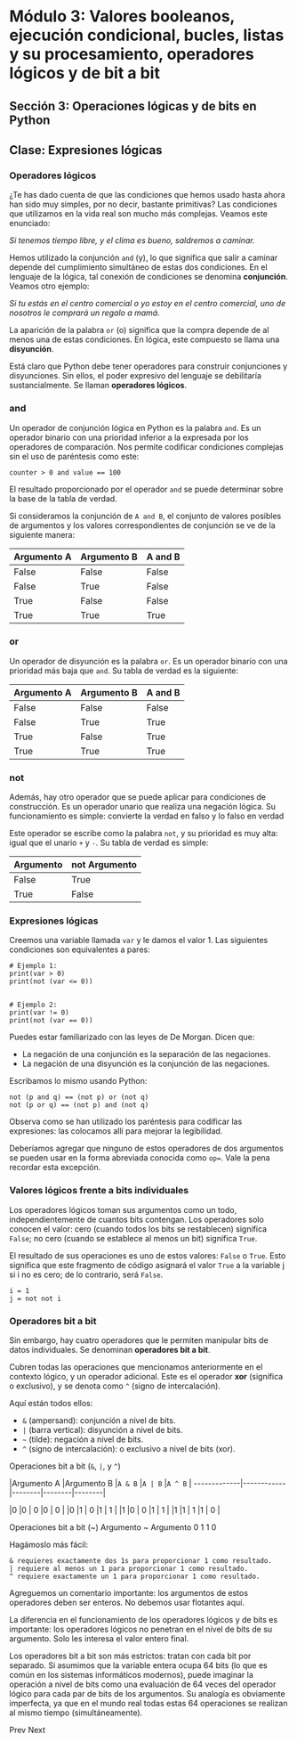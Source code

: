 # Módulo 3: Valores booleanos, ejecución condicional, bucles, listas y su procesamiento, operadores lógicos y de bit a bit
## Sección 3: Operaciones lógicas y de bits en Python 
## Clase: Expresiones lógicas

### Operadores lógicos

¿Te has dado cuenta de que las condiciones que hemos usado hasta ahora han sido muy simples, por no decir, bastante primitivas? Las condiciones que utilizamos en la vida real son mucho más complejas. Veamos este enunciado:

*Si tenemos tiempo libre, y el clima es bueno, saldremos a caminar.*

Hemos utilizado la conjunción `and` (y), lo que significa que salir a caminar depende del cumplimiento simultáneo de estas dos condiciones. En el lenguaje de la lógica, tal conexión de condiciones se denomina **conjunción**. Veamos otro ejemplo:

*Si tu estás en el centro comercial o yo estoy en el centro comercial, uno de nosotros le comprará un regalo a mamá.*

La aparición de la palabra `or` (o) significa que la compra depende de al menos una de estas condiciones. En lógica, este compuesto se llama una **disyunción**.

Está claro que Python debe tener operadores para construir conjunciones y disyunciones. Sin ellos, el poder expresivo del lenguaje se debilitaría sustancialmente. Se llaman **operadores lógicos**.

### and

Un operador de conjunción lógica en Python es la palabra `and`. Es un operador binario con una prioridad inferior a la expresada por los operadores de comparación. Nos permite codificar condiciones complejas sin el uso de paréntesis como este:

```
counter > 0 and value == 100
```

El resultado proporcionado por el operador `and` se puede determinar sobre la base de la tabla de verdad.

Si consideramos la conjunción de `A and B`, el conjunto de valores posibles de argumentos y los valores correspondientes de conjunción se ve de la siguiente manera:

|Argumento A |	Argumento B |	A and B |
-------------|--------------|-----------|
| False      |False         |False      |
| False      |True 	        |False      |
| True 	     |False         |False      |
| True 	     |True 	        |True       |

### or

Un operador de disyunción es la palabra `or`. Es un operador binario con una prioridad más baja que `and`. Su tabla de verdad es la siguiente:

|Argumento A |	Argumento B |	A and B |
-------------|--------------|-----------|
| False      |False         |False      |
| False      |True 	        |True       |
| True 	     |False         |True       |
| True 	     |True 	        |True       |

### not

Además, hay otro operador que se puede aplicar para condiciones de construcción. Es un operador unario que realiza una negación lógica. Su funcionamiento es simple: convierte la verdad en falso y lo falso en verdad

Este operador se escribe como la palabra `not`, y su prioridad es muy alta: igual que el unario `+` y `-`. Su tabla de verdad es simple:


|Argumento   |	not Argumento|
-------------|---------------|
| False      |True           |
| True 	     |False          |


### Expresiones lógicas

Creemos una variable llamada `var` y le damos el valor 1. Las siguientes condiciones son equivalentes a pares:

```
# Ejemplo 1:
print(var > 0)
print(not (var <= 0))


# Ejemplo 2:
print(var != 0)
print(not (var == 0))
```

Puedes estar familiarizado con las leyes de De Morgan. Dicen que:

* La negación de una conjunción es la separación de las negaciones.
* La negación de una disyunción es la conjunción de las negaciones.

Escribamos lo mismo usando Python:

```
not (p and q) == (not p) or (not q)
not (p or q) == (not p) and (not q)
```

Observa como se han utilizado los paréntesis para codificar las expresiones: las colocamos allí para mejorar la legibilidad.

Deberíamos agregar que ninguno de estos operadores de dos argumentos se pueden usar en la forma abreviada conocida como `op=`. Vale la pena recordar esta excepción.

### Valores lógicos frente a bits individuales

Los operadores lógicos toman sus argumentos como un todo, independientemente de cuantos bits contengan. Los operadores solo conocen el valor: cero (cuando todos los bits se restablecen) significa `False`; no cero (cuando se establece al menos un bit) significa `True`.

El resultado de sus operaciones es uno de estos valores: `False` o `True`. Esto significa que este fragmento de código asignará el valor `True` a la variable j si i no es cero; de lo contrario, será `False`.

```
i = 1
j = not not i
```

### Operadores bit a bit

Sin embargo, hay cuatro operadores que le permiten manipular bits de datos individuales. Se denominan **operadores bit a bit**.

Cubren todas las operaciones que mencionamos anteriormente en el contexto lógico, y un operador adicional. Este es el operador **xor** (significa o exclusivo), y se denota como `^` (signo de intercalación).

Aquí están todos ellos:

* `&` (ampersand): conjunción a nivel de bits.
* `|` (barra vertical): disyunción a nivel de bits.
* `~` (tilde): negación a nivel de bits.
* `^` (signo de intercalación): o exclusivo a nivel de bits (xor).


Operaciones bit a bit (`&`, `|`, y `^`)


|Argumento A |Argumento B |`A & B` |`A | B` |`A ^ B` |
-------------|------------|--------|--------|--------|




|0           |0           |	0      |0       | 0      |
|0           |1           |	0      |1       | 1      |
|1           |0           |	0      |1       | 1      |
|1           |1           |	1      |1       | 0      |


Operaciones bit a bit (~) Argumento 	~ Argumento
0 	1
1 	0

Hagámoslo más fácil:

    & requieres exactamente dos 1s para proporcionar 1 como resultado.
    | requiere al menos un 1 para proporcionar 1 como resultado.
    ^ requiere exactamente un 1 para proporcionar 1 como resultado.


Agreguemos un comentario importante: los argumentos de estos operadores deben ser enteros. No debemos usar flotantes aquí.

La diferencia en el funcionamiento de los operadores lógicos y de bits es importante: los operadores lógicos no penetran en el nivel de bits de su argumento. Solo les interesa el valor entero final.

Los operadores bit a bit son más estrictos: tratan con cada bit por separado. Si asumimos que la variable entera ocupa 64 bits (lo que es común en los sistemas informáticos modernos), puede imaginar la operación a nivel de bits como una evaluación de 64 veces del operador lógico para cada par de bits de los argumentos. Su analogía es obviamente imperfecta, ya que en el mundo real todas estas 64 operaciones se realizan al mismo tiempo (simultáneamente).

Prev Next
